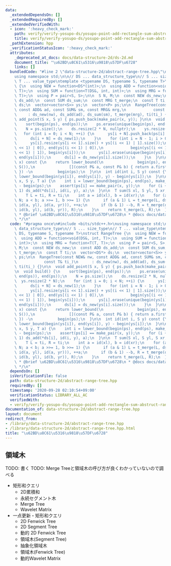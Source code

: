 ```yaml
---
data:
  _extendedDependsOn: []
  _extendedRequiredBy: []
  _extendedVerifiedWith:
  - icon: ':heavy_check_mark:'
    path: verify/verify-yosupo-ds/yosupo-point-add-rectangle-sum-abstruct-range-tree.test.cpp
    title: verify/verify-yosupo-ds/yosupo-point-add-rectangle-sum-abstruct-range-tree.test.cpp
  _pathExtension: hpp
  _verificationStatusIcon: ':heavy_check_mark:'
  attributes:
    _deprecated_at_docs: docs/data-structure-2d/ds-2d.md
    document_title: "\u62BD\u8C61\u5316\u9818\u57DF\u6728"
    links: []
  bundledCode: "#line 2 \"data-structure-2d/abstract-range-tree.hpp\"\n#include <bits/stdc++.h>\n\
    using namespace std;\n\n// DS ... data_structure_type\n// S ... size_type\n//\
    \ T ... value_type\ntemplate <typename DS, typename S, typename T>\nstruct RangeTree\
    \ {\n  using NEW = function<DS*(int)>;\n  using ADD = function<void(DS&, int,\
    \ T)>;\n  using SUM = function<T(DS&, int, int)>;\n  using MRG = function<T(T,\
    \ T)>;\n  using P = pair<S, S>;\n\n  S N, M;\n  const NEW ds_new;\n  const ADD\
    \ ds_add;\n  const SUM ds_sum;\n  const MRG t_merge;\n  const T ti;\n  vector<DS*>\
    \ ds;\n  vector<vector<S>> ys;\n  vector<P> ps;\n\n  RangeTree(const NEW& nw,\
    \ const ADD& ad, const SUM& sm, const MRG& mrg,\n            const T& ti_)\n \
    \     : ds_new(nw), ds_add(ad), ds_sum(sm), t_merge(mrg), ti(ti_) {}\n\n  void\
    \ add_point(S x, S y) { ps.push_back(make_pair(x, y)); }\n\n  void build() {\n\
    \    sort(begin(ps), end(ps));\n    ps.erase(unique(begin(ps), end(ps)), end(ps));\n\
    \    N = ps.size();\n    ds.resize(2 * N, nullptr);\n    ys.resize(2 * N);\n \
    \   for (int i = 0; i < N; ++i) {\n      ys[i + N].push_back(ps[i].second);\n\
    \      ds[i + N] = ds_new(1);\n    }\n    for (int i = N - 1; i > 0; --i) {\n\
    \      ys[i].resize(ys[i << 1].size() + ys[(i << 1) | 1].size());\n      merge(begin(ys[(i\
    \ << 1) | 0]), end(ys[(i << 1) | 0]),\n            begin(ys[(i << 1) | 1]), end(ys[(i\
    \ << 1) | 1]), begin(ys[i]));\n      ys[i].erase(unique(begin(ys[i]), end(ys[i])),\
    \ end(ys[i]));\n      ds[i] = ds_new(ys[i].size());\n    }\n  }\n\n  int id(S\
    \ x) const {\n    return lower_bound(\n               begin(ps), end(ps), make_pair(x,\
    \ S()),\n               [](const P& a, const P& b) { return a.first < b.first;\
    \ }) -\n           begin(ps);\n  }\n\n  int id(int i, S y) const {\n    return\
    \ lower_bound(begin(ys[i]), end(ys[i]), y) - begin(ys[i]);\n  }\n\n  void add(S\
    \ x, S y, T a) {\n    int i = lower_bound(begin(ps), end(ps), make_pair(x, y))\
    \ - begin(ps);\n    assert(ps[i] == make_pair(x, y));\n    for (i += N; i; i >>=\
    \ 1) ds_add(*ds[i], id(i, y), a);\n  }\n\n  T sum(S xl, S yl, S xr, S yr) {\n\
    \    T L = ti, R = ti;\n    int a = id(xl), b = id(xr);\n    for (a += N, b +=\
    \ N; a < b; a >>= 1, b >>= 1) {\n      if (a & 1) L = t_merge(L, ds_sum(*ds[a],\
    \ id(a, yl), id(a, yr))), ++a;\n      if (b & 1) --b, R = t_merge(ds_sum(*ds[b],\
    \ id(b, yl), id(b, yr)), R);\n    }\n    return t_merge(L, R);\n  }\n};\n\n/*\n\
    \ * @brief \u62BD\u8C61\u5316\u9818\u57DF\u6728\n * @docs docs/data-structure-2d/ds-2d.md\n\
    \ */\n"
  code: "#pragma once\n#include <bits/stdc++.h>\nusing namespace std;\n\n// DS ...\
    \ data_structure_type\n// S ... size_type\n// T ... value_type\ntemplate <typename\
    \ DS, typename S, typename T>\nstruct RangeTree {\n  using NEW = function<DS*(int)>;\n\
    \  using ADD = function<void(DS&, int, T)>;\n  using SUM = function<T(DS&, int,\
    \ int)>;\n  using MRG = function<T(T, T)>;\n  using P = pair<S, S>;\n\n  S N,\
    \ M;\n  const NEW ds_new;\n  const ADD ds_add;\n  const SUM ds_sum;\n  const MRG\
    \ t_merge;\n  const T ti;\n  vector<DS*> ds;\n  vector<vector<S>> ys;\n  vector<P>\
    \ ps;\n\n  RangeTree(const NEW& nw, const ADD& ad, const SUM& sm, const MRG& mrg,\n\
    \            const T& ti_)\n      : ds_new(nw), ds_add(ad), ds_sum(sm), t_merge(mrg),\
    \ ti(ti_) {}\n\n  void add_point(S x, S y) { ps.push_back(make_pair(x, y)); }\n\
    \n  void build() {\n    sort(begin(ps), end(ps));\n    ps.erase(unique(begin(ps),\
    \ end(ps)), end(ps));\n    N = ps.size();\n    ds.resize(2 * N, nullptr);\n  \
    \  ys.resize(2 * N);\n    for (int i = 0; i < N; ++i) {\n      ys[i + N].push_back(ps[i].second);\n\
    \      ds[i + N] = ds_new(1);\n    }\n    for (int i = N - 1; i > 0; --i) {\n\
    \      ys[i].resize(ys[i << 1].size() + ys[(i << 1) | 1].size());\n      merge(begin(ys[(i\
    \ << 1) | 0]), end(ys[(i << 1) | 0]),\n            begin(ys[(i << 1) | 1]), end(ys[(i\
    \ << 1) | 1]), begin(ys[i]));\n      ys[i].erase(unique(begin(ys[i]), end(ys[i])),\
    \ end(ys[i]));\n      ds[i] = ds_new(ys[i].size());\n    }\n  }\n\n  int id(S\
    \ x) const {\n    return lower_bound(\n               begin(ps), end(ps), make_pair(x,\
    \ S()),\n               [](const P& a, const P& b) { return a.first < b.first;\
    \ }) -\n           begin(ps);\n  }\n\n  int id(int i, S y) const {\n    return\
    \ lower_bound(begin(ys[i]), end(ys[i]), y) - begin(ys[i]);\n  }\n\n  void add(S\
    \ x, S y, T a) {\n    int i = lower_bound(begin(ps), end(ps), make_pair(x, y))\
    \ - begin(ps);\n    assert(ps[i] == make_pair(x, y));\n    for (i += N; i; i >>=\
    \ 1) ds_add(*ds[i], id(i, y), a);\n  }\n\n  T sum(S xl, S yl, S xr, S yr) {\n\
    \    T L = ti, R = ti;\n    int a = id(xl), b = id(xr);\n    for (a += N, b +=\
    \ N; a < b; a >>= 1, b >>= 1) {\n      if (a & 1) L = t_merge(L, ds_sum(*ds[a],\
    \ id(a, yl), id(a, yr))), ++a;\n      if (b & 1) --b, R = t_merge(ds_sum(*ds[b],\
    \ id(b, yl), id(b, yr)), R);\n    }\n    return t_merge(L, R);\n  }\n};\n\n/*\n\
    \ * @brief \u62BD\u8C61\u5316\u9818\u57DF\u6728\n * @docs docs/data-structure-2d/ds-2d.md\n\
    \ */\n"
  dependsOn: []
  isVerificationFile: false
  path: data-structure-2d/abstract-range-tree.hpp
  requiredBy: []
  timestamp: '2020-09-28 02:10:54+09:00'
  verificationStatus: LIBRARY_ALL_AC
  verifiedWith:
  - verify/verify-yosupo-ds/yosupo-point-add-rectangle-sum-abstruct-range-tree.test.cpp
documentation_of: data-structure-2d/abstract-range-tree.hpp
layout: document
redirect_from:
- /library/data-structure-2d/abstract-range-tree.hpp
- /library/data-structure-2d/abstract-range-tree.hpp.html
title: "\u62BD\u8C61\u5316\u9818\u57DF\u6728"
---
```

## 領域木

TODO: 書く
TODO: Merge Treeと領域木の呼び方が良くわかっていないので調べる

- 矩形和クエリ
  - 2D累積和
  - 永続セグメント木
  - Merge Tree
  - Wavelet Matrix
- 一点更新・矩形和クエリ
  - 2D Fenwick Tree
  - 2D Segment Tree
  - 動的 2D Fenwick Tree
  - 領域木(Segment Tree)
  - 抽象化領域木
  - 領域木(Fenwick Tree)
  - 動的Wavelet Matrix
